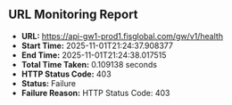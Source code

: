 ## URL Monitoring Report

- **URL:** https://api-gw1-prod1.fisglobal.com/gw/v1/health
- **Start Time:** 2025-11-01T21:24:37.908377
- **End Time:** 2025-11-01T21:24:38.017515
- **Total Time Taken:** 0.109138 seconds
- **HTTP Status Code:** 403
- **Status:** Failure
- **Failure Reason:** HTTP Status Code: 403
